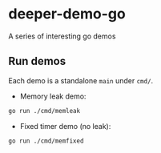 # deeper-demo-go
A series of interesting go demos

## Run demos

Each demo is a standalone `main` under `cmd/`.

- Memory leak demo:

```bash
go run ./cmd/memleak
```

- Fixed timer demo (no leak):

```bash
go run ./cmd/memfixed
```

